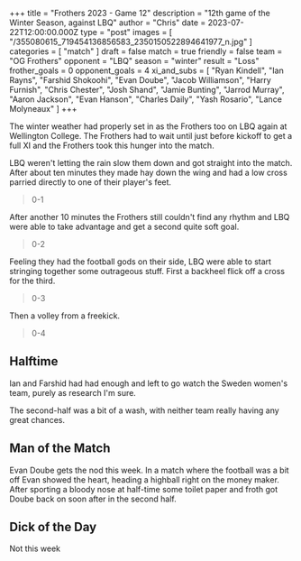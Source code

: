 +++
title = "Frothers 2023 - Game 12"
description = "12th game of the Winter Season, against LBQ"
author = "Chris"
date = 2023-07-22T12:00:00.000Z
type = "post"
images = [ "/355080615_719454136856583_2350150522894641977_n.jpg" ]
categories = [ "match" ]
draft = false
match = true
friendly = false
team = "OG Frothers"
opponent = "LBQ"
season = "winter"
result = "Loss"
frother_goals = 0
opponent_goals = 4
xi_and_subs = [
  "Ryan Kindell",
  "Ian Rayns",
  "Farshid Shokoohi",
  "Evan Doube",
  "Jacob Williamson",
  "Harry Furnish",
  "Chris Chester",
  "Josh Shand",
  "Jamie Bunting",
  "Jarrod Murray",
  "Aaron Jackson",
  "Evan Hanson",
  "Charles Daily",
  "Yash Rosario",
  "Lance Molyneaux"
]
+++

The winter weather had properly set in as the Frothers too on LBQ again at Wellington College. The Frothers had to wait until just before kickoff to get a full XI and the Frothers took this hunger into the match.

LBQ weren't letting the rain slow them down and got straight into the match. After about ten minutes they made hay down the wing and had a low cross parried directly to one of their player's feet.

> 0-1

After another 10 minutes the Frothers still couldn't find any rhythm and LBQ were able to take advantage and get a second quite soft goal.

> 0-2

Feeling they had the football gods on their side, LBQ were able to start stringing together some outrageous stuff. First a backheel flick off a cross for the third.

> 0-3

Then a volley from a freekick.

> 0-4

## Halftime

Ian and  Farshid had had enough and left to go watch the Sweden women's team, purely as research I'm sure.

The second-half was a bit of a wash, with neither team really having any great chances.

## Man of the Match

Evan Doube gets the nod this week. In a match where the football was a bit off Evan showed the heart, heading a highball right on the money maker. After sporting a bloody nose at half-time some toilet paper and froth got Doube back on soon after in the second half.

## Dick of the Day

Not this week
